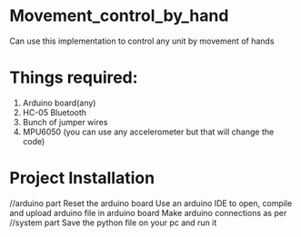 # Movement_control_by_hand
Can use this implementation to control any unit by movement of hands



# Things required:
1) Arduino board(any)
2) HC-05 Bluetooth
3) Bunch of jumper wires
4) MPU6050 (you can use any accelerometer but that will change the code)

# Project Installation
//arduino part
  Reset the arduino board
  Use an arduino IDE to open, compile and upload arduino file in arduino board
  Make arduino connections as per
//system part
  Save the python file on your pc and run it  
